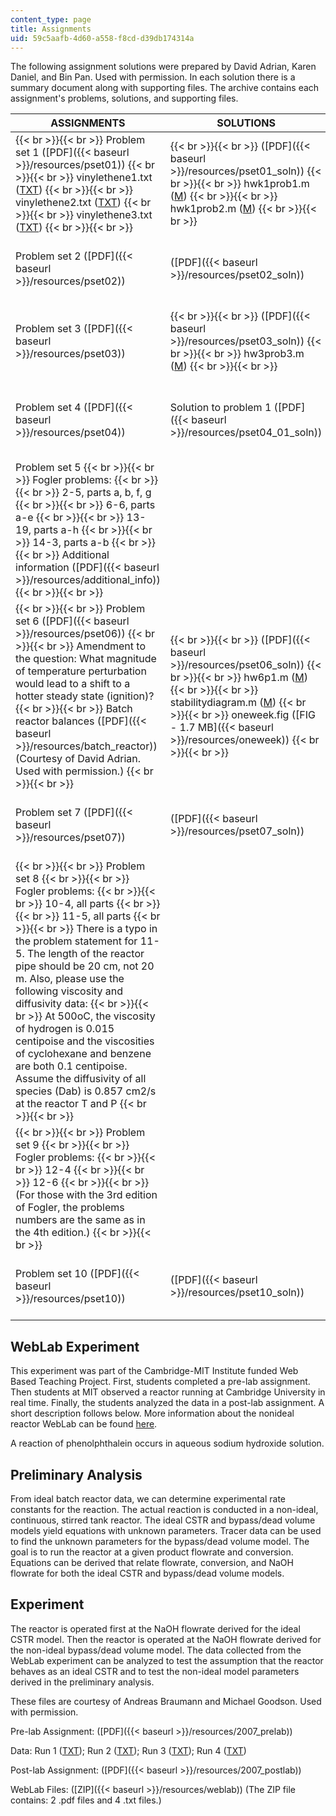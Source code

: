 ```yaml
---
content_type: page
title: Assignments
uid: 59c5aafb-4d60-a558-f8cd-d39db174314a
---
```


The following assignment solutions were prepared by David Adrian, Karen Daniel, and Bin Pan. Used with permission. In each solution there is a summary document along with supporting files. The archive contains each assignment's problems, solutions, and supporting files.

| ASSIGNMENTS | SOLUTIONS | ARCHIVES |
| --- | --- | --- |
|  {{< br >}}{{< br >}} Problem set 1 ([PDF]({{< baseurl >}}/resources/pset01)) {{< br >}}{{< br >}} vinylethene1.txt ([TXT](/courses/chemical-engineering/10-37-chemical-and-biological-reaction-engineering-spring-2007/assignments/vinylethene1.txt)) {{< br >}}{{< br >}} vinylethene2.txt ([TXT](/courses/chemical-engineering/10-37-chemical-and-biological-reaction-engineering-spring-2007/assignments/vinylethene2.txt)) {{< br >}}{{< br >}} vinylethene3.txt ([TXT](/courses/chemical-engineering/10-37-chemical-and-biological-reaction-engineering-spring-2007/assignments/vinylethene3.txt)) {{< br >}}{{< br >}}  |  {{< br >}}{{< br >}} ([PDF]({{< baseurl >}}/resources/pset01_soln)) {{< br >}}{{< br >}} hwk1prob1.m ([M](/courses/chemical-engineering/10-37-chemical-and-biological-reaction-engineering-spring-2007/assignments/hwk1prob1.m)) {{< br >}}{{< br >}} hwk1prob2.m ([M](/courses/chemical-engineering/10-37-chemical-and-biological-reaction-engineering-spring-2007/assignments/hwk1prob2.m)) {{< br >}}{{< br >}}  | ([ZIP]({{< baseurl >}}/resources/pset01-1)) (The ZIP file contains: 3 .txt files, 2 .pdf files, and 2 .m files.) |
| Problem set 2 ([PDF]({{< baseurl >}}/resources/pset02)) | ([PDF]({{< baseurl >}}/resources/pset02_soln)) | ([ZIP]({{< baseurl >}}/resources/pset02-1)) (The ZIP file contains: pset02.pdf and pset02\_soln.pdf.) |
| Problem set 3 ([PDF]({{< baseurl >}}/resources/pset03)) |  {{< br >}}{{< br >}} ([PDF]({{< baseurl >}}/resources/pset03_soln)) {{< br >}}{{< br >}} hw3prob3.m ([M](/courses/chemical-engineering/10-37-chemical-and-biological-reaction-engineering-spring-2007/assignments/hw3prob3.m)) {{< br >}}{{< br >}}  | ([ZIP]({{< baseurl >}}/resources/pset03-1)) (The ZIP file contains: pset03.pdf, hw3prob3.m, and pset03\_soln.pdf.) |
| Problem set 4 ([PDF]({{< baseurl >}}/resources/pset04)) | Solution to problem 1 ([PDF]({{< baseurl >}}/resources/pset04_01_soln)) | ([ZIP]({{< baseurl >}}/resources/pset04-1)) (The ZIP file contains: pset04.pdf and pset04\_01\_soln.pdf.) |
| Problem set 5 {{< br >}}{{< br >}} Fogler problems: {{< br >}}{{< br >}} 2-5, parts a, b, f, g {{< br >}}{{< br >}} 6-6, parts a-e {{< br >}}{{< br >}} 13-19, parts a-h {{< br >}}{{< br >}} 14-3, parts a-b {{< br >}}{{< br >}} Additional information ([PDF]({{< baseurl >}}/resources/additional_info)) {{< br >}}{{< br >}}  | &nbsp; |
|  {{< br >}}{{< br >}} Problem set 6 ([PDF]({{< baseurl >}}/resources/pset06)) {{< br >}}{{< br >}} Amendment to the question: What magnitude of temperature perturbation would lead to a shift to a hotter steady state (ignition)? {{< br >}}{{< br >}} Batch reactor balances ([PDF]({{< baseurl >}}/resources/batch_reactor)) (Courtesy of David Adrian. Used with permission.) {{< br >}}{{< br >}}  |  {{< br >}}{{< br >}} ([PDF]({{< baseurl >}}/resources/pset06_soln)) {{< br >}}{{< br >}} hw6p1.m ([M](/courses/chemical-engineering/10-37-chemical-and-biological-reaction-engineering-spring-2007/assignments/hw6p1.m)) {{< br >}}{{< br >}} stabilitydiagram.m ([M](/courses/chemical-engineering/10-37-chemical-and-biological-reaction-engineering-spring-2007/assignments/stabilitydiagram.m)) {{< br >}}{{< br >}} oneweek.fig ([FIG - 1.7 MB]({{< baseurl >}}/resources/oneweek)) {{< br >}}{{< br >}}  | ([ZIP - 1.9 MB]({{< baseurl >}}/resources/pset06-1)) (The ZIP file contains: 3 .pdf files, 2 .m files, and 1 .fig file.) |
| Problem set 7 ([PDF]({{< baseurl >}}/resources/pset07)) | ([PDF]({{< baseurl >}}/resources/pset07_soln)) | ([ZIP]({{< baseurl >}}/resources/pset07-1)) (The ZIP file contains: pset07.pdf and pset07\_soln.pdf.) |
|  {{< br >}}{{< br >}} Problem set 8 {{< br >}}{{< br >}} Fogler problems: {{< br >}}{{< br >}} 10-4, all parts {{< br >}}{{< br >}} 11-5, all parts {{< br >}}{{< br >}} There is a typo in the problem statement for 11-5. The length of the reactor pipe should be 20 cm, not 20 m. Also, please use the following viscosity and diffusivity data: {{< br >}}{{< br >}} At 500oC, the viscosity of hydrogen is 0.015 centipoise and the viscosities of cyclohexane and benzene are both 0.1 centipoise. Assume the diffusivity of all species (Dab) is 0.857 cm2/s at the reactor T and P {{< br >}}{{< br >}}  | &nbsp; |
|  {{< br >}}{{< br >}} Problem set 9 {{< br >}}{{< br >}} Fogler problems: {{< br >}}{{< br >}} 12-4 {{< br >}}{{< br >}} 12-6 {{< br >}}{{< br >}} (For those with the 3rd edition of Fogler, the problems numbers are the same as in the 4th edition.) {{< br >}}{{< br >}}  | &nbsp; |
| Problem set 10 ([PDF]({{< baseurl >}}/resources/pset10)) | ([PDF]({{< baseurl >}}/resources/pset10_soln)) | ([ZIP]({{< baseurl >}}/resources/pset10-1)) (The ZIP file contains: pset10.pdf and pset10\_soln.pdf.) 

WebLab Experiment
-----------------

This experiment was part of the Cambridge-MIT Institute funded Web Based Teaching Project. First, students completed a pre-lab assignment. Then students at MIT observed a reactor running at Cambridge University in real time. Finally, the students analyzed the data in a post-lab assignment. A short description follows below. More information about the nonideal reactor WebLab can be found [here](https://como.cheng.cam.ac.uk/index.php?Page=Research&Section=Weblabs).

A reaction of phenolphthalein occurs in aqueous sodium hydroxide solution.

Preliminary Analysis
--------------------

From ideal batch reactor data, we can determine experimental rate constants for the reaction. The actual reaction is conducted in a non-ideal, continuous, stirred tank reactor. The ideal CSTR and bypass/dead volume models yield equations with unknown parameters. Tracer data can be used to find the unknown parameters for the bypass/dead volume model. The goal is to run the reactor at a given product flowrate and conversion. Equations can be derived that relate flowrate, conversion, and NaOH flowrate for both the ideal CSTR and bypass/dead volume models.

Experiment
----------

The reactor is operated first at the NaOH flowrate derived for the ideal CSTR model. Then the reactor is operated at the NaOH flowrate derived for the non-ideal bypass/dead volume model. The data collected from the WebLab experiment can be analyzed to test the assumption that the reactor behaves as an ideal CSTR and to test the non-ideal model parameters derived in the preliminary analysis.

These files are courtesy of Andreas Braumann and Michael Goodson. Used with permission.

Pre-lab Assignment: ([PDF]({{< baseurl >}}/resources/2007_prelab))

Data: Run 1 ([TXT](/courses/chemical-engineering/10-37-chemical-and-biological-reaction-engineering-spring-2007/assignments/run1.txt)); Run 2 ([TXT](/courses/chemical-engineering/10-37-chemical-and-biological-reaction-engineering-spring-2007/assignments/run2.txt)); Run 3 ([TXT](/courses/chemical-engineering/10-37-chemical-and-biological-reaction-engineering-spring-2007/assignments/run3.txt)); Run 4 ([TXT](/courses/chemical-engineering/10-37-chemical-and-biological-reaction-engineering-spring-2007/assignments/run4.txt))

Post-lab Assignment: ([PDF]({{< baseurl >}}/resources/2007_postlab))

WebLab Files: ([ZIP]({{< baseurl >}}/resources/weblab)) (The ZIP file contains: 2 .pdf files and 4 .txt files.)